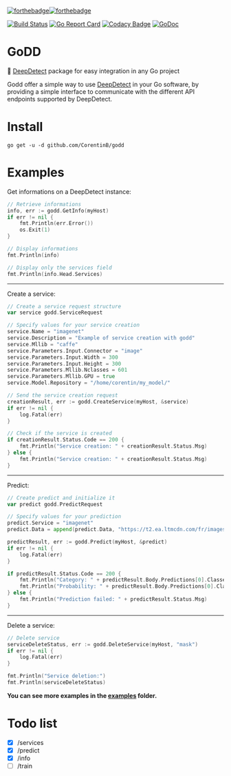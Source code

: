 [![forthebadge](https://forthebadge.com/images/badges/built-with-love.svg)](https://forthebadge.com)[![forthebadge](https://forthebadge.com/images/badges/made-with-go.svg)](https://forthebadge.com)

[![Build Status](https://travis-ci.com/CorentinB/godd.svg?token=RUPYCGKsp5yMHL2ydcwd&branch=master)](https://travis-ci.com/CorentinB/godd) [![Go Report Card](https://goreportcard.com/badge/github.com/CorentinB/godd)](https://goreportcard.com/report/github.com/CorentinB/godd) [![Codacy Badge](https://api.codacy.com/project/badge/Grade/0d3f90ca8f7146248520913e89e37c9e)](https://www.codacy.com/app/CorentinB/godd?utm_source=github.com&amp;utm_medium=referral&amp;utm_content=CorentinB/godd&amp;utm_campaign=Badge_Grade) [![GoDoc](https://godoc.org/github.com/CorentinB/godd?status.svg)](https://godoc.org/github.com/CorentinB/godd)

# GoDD
🧠 [DeepDetect](https://github.com/jolibrain/deepdetect) package for easy integration in any Go project

Godd offer a simple way to use [DeepDetect](https://github.com/jolibrain/deepdetect) in your Go software, by providing a simple interface to communicate with the different API endpoints supported by DeepDetect.

# Install

`go get -u -d github.com/CorentinB/godd`

# Examples

Get informations on a DeepDetect instance:

```go
// Retrieve informations
info, err := godd.GetInfo(myHost)
if err != nil {
	fmt.Println(err.Error())
	os.Exit(1)
}

// Display informations
fmt.Println(info)

// Display only the services field
fmt.Println(info.Head.Services)
```

---

Create a service:

```go
// Create a service request structure
var service godd.ServiceRequest

// Specify values for your service creation
service.Name = "imagenet"
service.Description = "Example of service creation with godd"
service.Mllib = "caffe"
service.Parameters.Input.Connector = "image"
service.Parameters.Input.Width = 300
service.Parameters.Input.Height = 300
service.Parameters.Mllib.Nclasses = 601
service.Parameters.Mllib.GPU = true
service.Model.Repository = "/home/corentin/my_model/"

// Send the service creation request
creationResult, err := godd.CreateService(myHost, &service)
if err != nil {
	log.Fatal(err)
}

// Check if the service is created
if creationResult.Status.Code == 200 {
	fmt.Println("Service creation: " + creationResult.Status.Msg)
} else {
	fmt.Println("Service creation: " + creationResult.Status.Msg)
}
```

---

Predict:

```go
// Create predict and initialize it
var predict godd.PredictRequest

// Specify values for your prediction
predict.Service = "imagenet"
predict.Data = append(predict.Data, "https://t2.ea.ltmcdn.com/fr/images/9/0/0/les_bienfaits_d_avoir_un_chien_1009_600.jpg")

predictResult, err := godd.Predict(myHost, &predict)
if err != nil {
	log.Fatal(err)
}

if predictResult.Status.Code == 200 {
    fmt.Println("Category: " + predictResult.Body.Predictions[0].Classes.Cat)
    fmt.Println("Probability: " + predictResult.Body.Predictions[0].Classes.Prob)
} else {
	fmt.Println("Prediction failed: " + predictResult.Status.Msg)
}
```

---

Delete a service:

```go
// Delete service
serviceDeleteStatus, err := godd.DeleteService(myHost, "mask")
if err != nil {
	log.Fatal(err)
}

fmt.Println("Service deletion:")
fmt.Println(serviceDeleteStatus)
```

**You can see more examples in the [examples](https://github.com/CorentinB/godd/tree/master/examples) folder.**

# Todo list

- [X] /services
- [X] /predict
- [X] /info
- [ ] /train